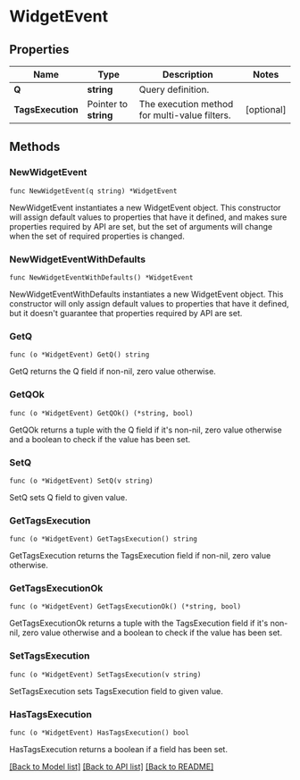 # WidgetEvent

## Properties

| Name              | Type                  | Description                                   | Notes      |
| ----------------- | --------------------- | --------------------------------------------- | ---------- |
| **Q**             | **string**            | Query definition.                             |
| **TagsExecution** | Pointer to **string** | The execution method for multi-value filters. | [optional] |

## Methods

### NewWidgetEvent

`func NewWidgetEvent(q string) *WidgetEvent`

NewWidgetEvent instantiates a new WidgetEvent object.
This constructor will assign default values to properties that have it defined,
and makes sure properties required by API are set, but the set of arguments
will change when the set of required properties is changed.

### NewWidgetEventWithDefaults

`func NewWidgetEventWithDefaults() *WidgetEvent`

NewWidgetEventWithDefaults instantiates a new WidgetEvent object.
This constructor will only assign default values to properties that have it defined,
but it doesn't guarantee that properties required by API are set.

### GetQ

`func (o *WidgetEvent) GetQ() string`

GetQ returns the Q field if non-nil, zero value otherwise.

### GetQOk

`func (o *WidgetEvent) GetQOk() (*string, bool)`

GetQOk returns a tuple with the Q field if it's non-nil, zero value otherwise
and a boolean to check if the value has been set.

### SetQ

`func (o *WidgetEvent) SetQ(v string)`

SetQ sets Q field to given value.

### GetTagsExecution

`func (o *WidgetEvent) GetTagsExecution() string`

GetTagsExecution returns the TagsExecution field if non-nil, zero value otherwise.

### GetTagsExecutionOk

`func (o *WidgetEvent) GetTagsExecutionOk() (*string, bool)`

GetTagsExecutionOk returns a tuple with the TagsExecution field if it's non-nil, zero value otherwise
and a boolean to check if the value has been set.

### SetTagsExecution

`func (o *WidgetEvent) SetTagsExecution(v string)`

SetTagsExecution sets TagsExecution field to given value.

### HasTagsExecution

`func (o *WidgetEvent) HasTagsExecution() bool`

HasTagsExecution returns a boolean if a field has been set.

[[Back to Model list]](../README.md#documentation-for-models) [[Back to API list]](../README.md#documentation-for-api-endpoints) [[Back to README]](../README.md)
